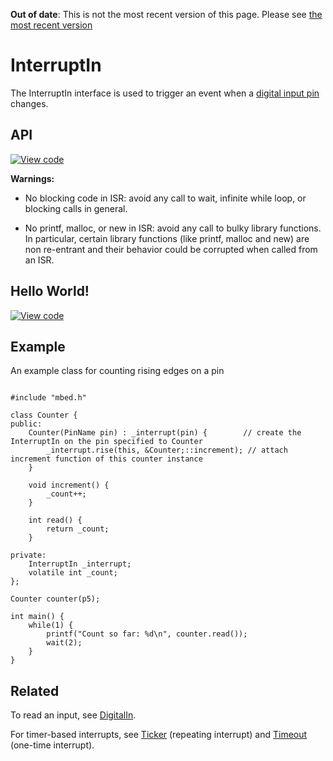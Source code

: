 <span class="warnings">**Out of date**: This is not the most recent version of this page. Please see [the most recent version](https://os.mbed.com/docs/latest/reference/interruptin.html)</span>
# InterruptIn

The InterruptIn interface is used to trigger an event when a [digital input pin](DigitalIn.md) changes.

## API

[![View code](https://www.mbed.com/embed/?type=library)](https://docs.mbed.com/docs/mbed-os-api/en/mbed-os-5.2/api/InterruptIn_8h_source.html) 

**Warnings:**

* No blocking code in ISR: avoid any call to wait, infinite while loop, or blocking calls in general.

* No printf, malloc, or new in ISR: avoid any call to bulky library functions. In particular, certain library functions (like printf, malloc and new) are non re-entrant and their behavior could be corrupted when called from an ISR.

## Hello World!

[![View code](https://www.mbed.com/embed/?url=https://developer.mbed.org/users/mbed_official/code/InterruptIn_HelloWorld/)](https://developer.mbed.org/users/mbed_official/code/InterruptIn_HelloWorld/file/7a20a6aa1f5e/main.cpp) 

## Example

An example class for counting rising edges on a pin

```

#include "mbed.h"

class Counter {
public:
    Counter(PinName pin) : _interrupt(pin) {        // create the InterruptIn on the pin specified to Counter
        _interrupt.rise(this, &Counter;::increment); // attach increment function of this counter instance
    }

    void increment() {
        _count++;
    }

    int read() {
        return _count;
    }

private:
    InterruptIn _interrupt;
    volatile int _count;
};

Counter counter(p5);

int main() {
    while(1) {
        printf("Count so far: %d\n", counter.read());
        wait(2);
    }
}
```

## Related

To read an input, see [DigitalIn](DigitalIn.md).

For timer-based interrupts, see [Ticker](../tasks/Ticker.md) (repeating interrupt) and [Timeout](../tasks/TimeOut.md) (one-time interrupt).
